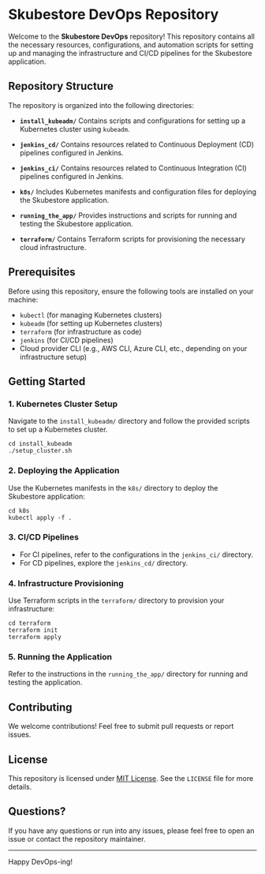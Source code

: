# Skubestore DevOps Repository

Welcome to the **Skubestore DevOps** repository! This repository contains all the necessary resources, configurations, and automation scripts for setting up and managing the infrastructure and CI/CD pipelines for the Skubestore application.

## Repository Structure

The repository is organized into the following directories:

- **`install_kubeadm/`**
  Contains scripts and configurations for setting up a Kubernetes cluster using `kubeadm`.

- **`jenkins_cd/`**
  Contains resources related to Continuous Deployment (CD) pipelines configured in Jenkins.

- **`jenkins_ci/`**
  Contains resources related to Continuous Integration (CI) pipelines configured in Jenkins.

- **`k8s/`**
  Includes Kubernetes manifests and configuration files for deploying the Skubestore application.

- **`running_the_app/`**
  Provides instructions and scripts for running and testing the Skubestore application.

- **`terraform/`**
  Contains Terraform scripts for provisioning the necessary cloud infrastructure.

## Prerequisites

Before using this repository, ensure the following tools are installed on your machine:

- `kubectl` (for managing Kubernetes clusters)
- `kubeadm` (for setting up Kubernetes clusters)
- `terraform` (for infrastructure as code)
- `jenkins` (for CI/CD pipelines)
- Cloud provider CLI (e.g., AWS CLI, Azure CLI, etc., depending on your infrastructure setup)

## Getting Started

### 1. Kubernetes Cluster Setup
Navigate to the `install_kubeadm/` directory and follow the provided scripts to set up a Kubernetes cluster.

```shell
cd install_kubeadm
./setup_cluster.sh
```

### 2. Deploying the Application
Use the Kubernetes manifests in the `k8s/` directory to deploy the Skubestore application:

```shell
cd k8s
kubectl apply -f .
```

### 3. CI/CD Pipelines
- For CI pipelines, refer to the configurations in the `jenkins_ci/` directory.
- For CD pipelines, explore the `jenkins_cd/` directory.

### 4. Infrastructure Provisioning
Use Terraform scripts in the `terraform/` directory to provision your infrastructure:

```shell
cd terraform
terraform init
terraform apply
```

### 5. Running the Application
Refer to the instructions in the `running_the_app/` directory for running and testing the application.

## Contributing

We welcome contributions! Feel free to submit pull requests or report issues.

## License

This repository is licensed under [MIT License](LICENSE). See the `LICENSE` file for more details.

## Questions?

If you have any questions or run into any issues, please feel free to open an issue or contact the repository maintainer.

---
Happy DevOps-ing!
